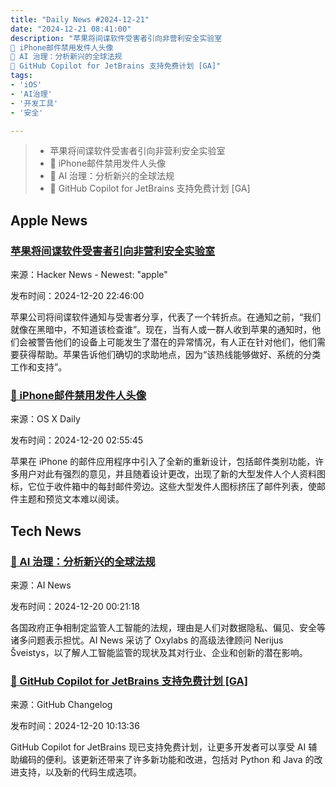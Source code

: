 ```yaml
---
title: "Daily News #2024-12-21"
date: "2024-12-21 08:41:00"
description: "苹果将间谍软件受害者引向非营利安全实验室
🚫 iPhone邮件禁用发件人头像
🤔 AI 治理：分析新兴的全球法规
🎉 GitHub Copilot for JetBrains 支持免费计划 [GA]"
tags: 
- 'iOS'
- 'AI治理'
- '开发工具'
- '安全'

---
```


> - 苹果将间谍软件受害者引向非营利安全实验室
> - 🚫 iPhone邮件禁用发件人头像
> - 🤔 AI 治理：分析新兴的全球法规
> - 🎉 GitHub Copilot for JetBrains 支持免费计划 [GA]

## Apple News

### [苹果将间谍软件受害者引向非营利安全实验室](https://techcrunch.com/2024/12/20/why-apple-sends-spyware-victims-to-this-nonprofit-security-lab/)

来源：Hacker News - Newest: "apple"

发布时间：2024-12-20 22:46:00

苹果公司将间谍软件通知与受害者分享，代表了一个转折点。在通知之前，“我们就像在黑暗中，不知道该检查谁”。现在，当有人或一群人收到苹果的通知时，他们会被警告他们的设备上可能发生了潜在的异常情况，有人正在针对他们，他们需要获得帮助。苹果告诉他们确切的求助地点，因为“该热线能够做好、系统的分类工作和支持”。

### [🚫 iPhone邮件禁用发件人头像](https://osxdaily.com/2024/12/19/disable-mail-sender-icons-contact-photos-iphone/)

来源：OS X Daily

发布时间：2024-12-20 02:55:45

苹果在 iPhone 的邮件应用程序中引入了全新的重新设计，包括邮件类别功能，许多用户对此有强烈的意见，并且随着设计更改，出现了新的大型发件人个人资料图标，它位于收件箱中的每封邮件旁边。这些大型发件人图标挤压了邮件列表，使邮件主题和预览文本难以阅读。

## Tech News

### [🤔 AI 治理：分析新兴的全球法规](https://www.artificialintelligence-news.com/news/ai-governance-analysing-emerging-global-regulations/?utm_source=rss&utm_medium=rss&utm_campaign=ai-governance-analysing-emerging-global-regulations)

来源：AI News

发布时间：2024-12-20 00:21:18

各国政府正争相制定监管人工智能的法规，理由是人们对数据隐私、偏见、安全等诸多问题表示担忧。AI News 采访了 Oxylabs 的高级法律顾问 Nerijus Šveistys，以了解人工智能监管的现状及其对行业、企业和创新的潜在影响。

### [🎉 GitHub Copilot for JetBrains 支持免费计划 [GA]](https://github.blog/changelog/2024-12-19-github-copilot-for-jetbrains-update-to-support-free-plan-ga)

来源：GitHub Changelog

发布时间：2024-12-20 10:13:36

GitHub Copilot for JetBrains 现已支持免费计划，让更多开发者可以享受 AI 辅助编码的便利。该更新还带来了许多新功能和改进，包括对 Python 和 Java 的改进支持，以及新的代码生成选项。
